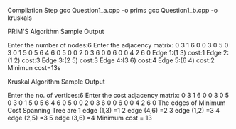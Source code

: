 Compilation Step
gcc Question1_a.cpp -o prims
gcc Question1_b.cpp -o kruskals


PRIM'S Algorithm Sample Output

Enter the number of nodes:6
Enter the adjacency matrix:
0 3 1 6 0 0
3 0 5 0 3 0
1 5 0 5 6 4
6 0 5 0 0 2
0 3 6 0 0 6
0 0 4 2 6 0
Edge 1:(1 3) cost:1
Edge 2:(1 2) cost:3
Edge 3:(2 5) cost:3
Edge 4:(3 6) cost:4
Edge 5:(6 4) cost:2
Minimun cost=13s

Kruskal Algorithm Sample Output

Enter the no. of vertices:6
Enter the cost adjacency matrix:
0 3 1 6 0 0
3 0 5 0 3 0
1 5 0 5 6 4
6 0 5 0 0 2
0 3 6 0 0 6
0 0 4 2 6 0
The edges of Minimum Cost Spanning Tree are
1 edge (1,3) =1
2 edge (4,6) =2
3 edge (1,2) =3
4 edge (2,5) =3
5 edge (3,6) =4
Minimum cost = 13

